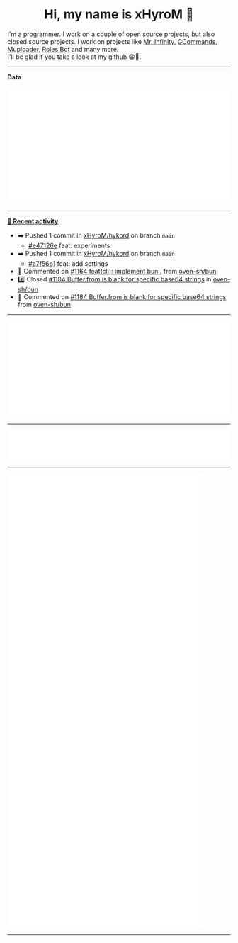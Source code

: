 <p align="center">
    <!-- <img src="https://avatars.githubusercontent.com/u/56601352" width="192" alt="hyro's pfp" /> -->
    <h1 align="center">Hi, my name is xHyroM 👋</h1>
</p>

I'm a programmer. I work on a couple of open source projects, but also closed source projects. I work on projects like [Mr. Infinity](https://discord.com/oauth2/authorize?client_id=720321585625694239&scope=bot%20applications.commands&permissions=8&redirect_uri=https://blobs.gq/imanager&prompt=consent&response_type=code), [GCommands](https://github.com/Garlic-Team/GCommands), [Muploader](https://github.com/xHyroM/Muploader), [Roles Bot](https://github.com/xHyroM/roles-bot) and many more.  
I'll be glad if you take a look at my github 😀👀.

___
**Data**

<img src="https://github.com/xHyroM/xHyroM/blob/master/.cache/base.svg">

___

**[📰 Recent activity](https://github.com/xHyroM)**
* ➡️ Pushed 1 commit in [xHyroM/hykord](https://github.com/xHyroM/hykord) on branch `main`
  * [#e47126e](https://github.com/xHyroM/hykord/commit/e47126e) feat: experiments
* ➡️ Pushed 1 commit in [xHyroM/hykord](https://github.com/xHyroM/hykord) on branch `main`
  * [#a7f56b1](https://github.com/xHyroM/hykord/commit/a7f56b1) feat: add settings
* 💬 Commented on [#1164 feat(cli): implement bun .](https://github.com/oven-sh/bun/issues/1164) from [oven-sh/bun](https://github.com/oven-sh/bun)
* #️⃣ Closed [#1184 Buffer.from is blank for specific base64 strings](https://github.com/oven-sh/bun/issues/1184) in [oven-sh/bun](https://github.com/oven-sh/bun)
* 💬 Commented on [#1184 Buffer.from is blank for specific base64 strings](https://github.com/oven-sh/bun/issues/1184) from [oven-sh/bun](https://github.com/oven-sh/bun)


___

<img src="https://github.com/xHyroM/xHyroM/blob/master/.cache/isocalendar.svg">

___

<img src="https://github.com/xHyroM/xHyroM/blob/master/.cache/languages.svg">

___

<img src="https://github.com/xHyroM/xHyroM/blob/master/.cache/achievements.svg">

___
